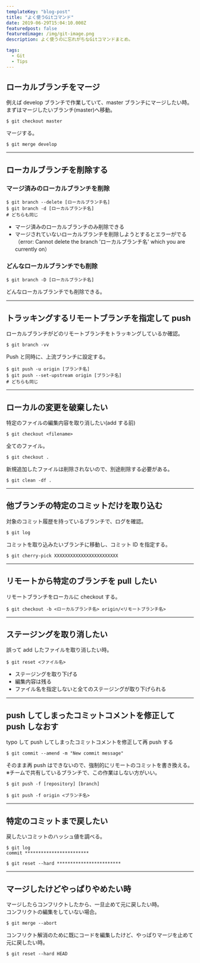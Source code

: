 ```yaml
---
templateKey: "blog-post"
title: "よく使うGitコマンド"
date: 2019-06-29T15:04:10.000Z
featuredpost: false
featuredimage: /img/git-image.png
description: よく使うのに忘れがちなGitコマンドまとめ。

tags:
  - Git
  - Tips
---
```


## ローカルブランチをマージ

例えば develop ブランチで作業していて、master ブランチにマージしたい時。  
まずはマージしたいブランチ(master)へ移動。

```
$ git checkout master
```

マージする。

```
$ git merge develop
```

---

## ローカルブランチを削除する

### マージ済みのローカルブランチを削除

```
$ git branch --delete [ローカルブランチ名]
$ git branch -d [ローカルブランチ名]
# どちらも同じ
```

- マージ済みのローカルブランチのみ削除できる
- マージされていないローカルブランチを削除しようとするとエラーがでる
  <br>（error: Cannot delete the branch 'ローカルブランチ名' which you are currently on）

### どんなローカルブランチでも削除

```
$ git branch -D [ローカルブランチ名]
```

どんなローカルブランチでも削除できる。

---

## トラッキングするリモートブランチを指定して push

ローカルブランチがどのリモートブランチをトラッキングしているか確認。

```
$ git branch -vv
```

Push と同時に、上流ブランチに設定する。

```
$ git push -u origin [ブランチ名]
$ git push --set-upstream origin [ブランチ名]
# どちらも同じ
```

---

## ローカルの変更を破棄したい

特定のファイルの編集内容を取り消したい(add する前)

```
$ git checkout <filename>
```

全てのファイル。

```
$ git checkout .
```

新規追加したファイルは削除されないので、別途削除する必要がある。

```
$ git clean -df .
```

---

## 他ブランチの特定のコミットだけを取り込む

対象のコミット履歴を持っているブランチで、ログを確認。

```
$ git log
```

コミットを取り込みたいブランチに移動し、コミット ID を指定する。

```
$ git cherry-pick XXXXXXXXXXXXXXXXXXXXXXXX
```

---

## リモートから特定のブランチを pull したい

リモートブランチをローカルに checkout する。

```
$ git checkout -b <ローカルブランチ名> origin/<リモートブランチ名>
```

---

## ステージングを取り消したい

誤って add したファイルを取り消したい時。

```
$ git reset <ファイル名>
```

- ステージングを取り下げる
- 編集内容は残る
- ファイル名を指定しないと全てのステージングが取り下げられる

---

## push してしまったコミットコメントを修正して push しなおす

typo して push してしまったコミットコメントを修正して再 push する

```
$ git commit --amend -m "New commit message"
```

そのまま再 push はできないので、強制的にリモートのコミットを書き換える。
※チームで共有しているブランチで、この作業はしない方がいい。

```
$ git push -f [repository] [branch]
```

```
$ git push -f origin <ブランチ名>
```

---

## 特定のコミットまで戻したい

戻したいコミットのハッシュ値を調べる。

```
$ git log
commit ************************
```

```
$ git reset --hard ************************
```

---

## マージしたけどやっぱりやめたい時

マージしたらコンフリクトしたから、一旦止めて元に戻したい時。  
コンフリクトの編集をしていない場合。

```
$ git merge --abort
```

コンフリクト解消のために既にコードを編集したけど、やっぱりマージを止めて元に戻したい時。

```
$ git reset --hard HEAD
```
